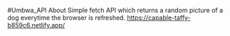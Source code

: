 #Umbwa_API
About
Simple fetch API which returns a random picture of a dog everytime the browser is refreshed.
https://capable-taffy-b859c6.netlify.app/
